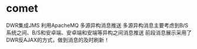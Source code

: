 # comet
DWR集成JMS  利用ApacheMQ 多源异构消息推送
多源异构消息主要考虑到B/S 系统之间、B/S和安卓端、安卓端和安端等异构之间消息推送
前段消息展示采用了DWR反AJAX的方式，做到消息的及时刷新！
